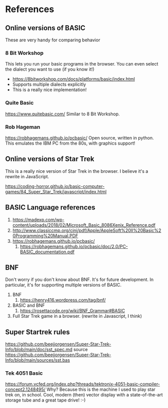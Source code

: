 # References

## Online versions of BASIC

These are very handy for comparing behavior 

### 8 Bit Workshop
This lets you run your basic programs in the browser. You can even
select the dialect you want to use (if you know it!)

* https://8bitworkshop.com/docs/platforms/basic/index.html
* Supports multiple dialects explicitly
* This is a really nice implementation!

### Quite Basic 
https://www.quitebasic.com/
Similar to 8 Bit Workshop.

### Rob Hageman
https://robhagemans.github.io/pcbasic/
Open source, written in python. This emulates the IBM PC from the 80s, 
with graphics support!

## Online versions of Star Trek
This is a really nice version of Star Trek in the browser. I believe it's a rewrite in JavaScript.

https://coding-horror.github.io/basic-computer-games/84_Super_Star_Trek/javascript/index.html

##  BASIC Language references
 1. https://madexp.com/wp-content/uploads/2018/02/Microsoft_Basic_8086Xenix_Reference.pdf
 1. http://www.classiccmp.org/cini/pdf/Apple/AppleSoft%20II%20Basic%20Programming%20Manual.PDF
1. https://robhagemans.github.io/pcbasic/
    1. https://robhagemans.github.io/pcbasic/doc/2.0/PC-BASIC_documentation.pdf

## BNF
Don't worry if you don't know about BNF. It's for future development. 
In particular, it's for supporting multiple versions of BASIC.

1. BNF 
    1. https://henry416.wordpress.com/tag/bnf/
1. BASIC and BNF
    1. https://rosettacode.org/wiki/BNF_Grammar#BASIC
2. Full Star Trek game in a browser. (rewrite in Javascript, I think)

## Super Startrek rules
https://github.com/beejjorgensen/Super-Star-Trek-Info/blob/main/doc/sst_spec.md
source
https://github.com/beejjorgensen/Super-Star-Trek-Info/blob/main/sources/sst.bas

### Tek 4051 Basic
https://forum.vcfed.org/index.php?threads/tektronix-4051-basic-compiler-concept2.1248495/
Why? Because this is the machine I used to play star trek on, in school. 
Cool, modern (then) vector display with a state-of-the-art storage tube and a great tape drive! :-)

